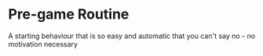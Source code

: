 # Pre-game Routine
A starting behaviour that is so easy and automatic that you can't say no - no motivation necessary